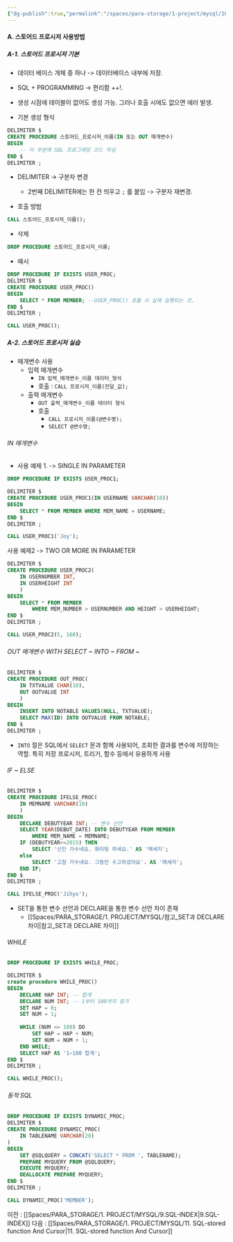 ```yaml
---
{"dg-publish":true,"permalink":"/spaces/para-storage/1-project/mysql/10-sql-stored-procedure/"}
---
```


#### A. 스토어드 프로시저 사용방법
##### A-1. 스토어드 프로시저 기본

- 데이터 베이스 개체 중 하나 -> 데이터베이스 내부에 저장.
- SQL + PROGRAMMING -> 편리함 ++!.
- 생성 시점에 테이블이 없어도 생성 가능. 그러나 호출 시에도 없으면 에러 발생.

- 기본 생성 형식
```SQL
DELIMITER $
CREATE PROCEDURE 스토어드_프로시저_이름(IN 또는 OUT 매개변수)
BEGIN
	-- 이 부분에 SQL 프로그래밍 코드 작성
END $
DELIMITER ;
```
- DELIMITER -> 구분자 변경
	- 2번째 DELIMITER에는 한 칸 띄우고 `;` 를 붙임 -> 구분자 재변경.

- 호출 방법
```SQL
CALL 스토어드_프로시저_이름();
```

- 삭제
```SQL
DROP PROCEDURE 스토어드_프로시저_이름;
```

- 예시
```SQL
DROP PROCEDURE IF EXISTS USER_PROC;
DELIMITER $
CREATE PROCEDURE USER_PROC()
BEGIN
	SELECT * FROM MEMBER; --USER_PROC() 호출 시 실제 실행되는 것.
END $
DELIMITER ;

CALL USER_PROC();
```


##### A-2. 스토어드 프로시저 실습
- 매개변수 사용
	- 입력 매개변수
		- `IN 입력_매개변수_이름 데이터_형식`
		- 호출 : `CALL 프로시저_이름(전달_값);`
	- 출력 매개변수
		- `OUT 출력_매개변수_이름 데이터 형식`
		- 호출
			- `CALL 프로시저_이름(@변수명);`
			- `SELECT @변수명;`

###### IN 매개변수
- 사용 예제 1. -> SINGLE IN PARAMETER
```SQL
DROP PROCEDURE IF EXISTS USER_PROC1;

DELIMITER $
CREATE PROCEDURE USER_PROC1(IN USERNAME VARCHAR(10))
BEGIN
	SELECT * FROM MEMBER WHERE MEM_NAME = USERNAME;
END $
DELIMITER ;

CALL USER_PROC1('Joy');
```

 사용 예제2 -> TWO OR MORE IN PARAMETER
```SQL
DELIMITER $
CREATE PROCEDURE USER_PROC2(
	IN USERNUMBER INT,
    IN USERHEIGHT INT
    )
BEGIN
	SELECT * FROM MEMBER
		WHERE MEM_NUMBER > USERNUMBER AND HEIGHT > USERHEIGHT;
END $
DELIMITER ;

CALL USER_PROC2(5, 160);
```

###### OUT 매개변수 WITH SELECT ~ INTO ~ FROM ~
```SQL
DELIMITER $
CREATE PROCEDURE OUT_PROC(
	IN TXTVALUE CHAR(10),
    OUT OUTVALUE INT
    )
BEGIN
	INSERT INTO NOTABLE VALUES(NULL, TXTVALUE);
    SELECT MAX(ID) INTO OUTVALUE FROM NOTABLE;
END $
DELIMITER ;
```
- `INTO` 절은 SQL에서 `SELECT` 문과 함께 사용되어, 조회한 결과를 변수에 저장하는 역할. 특히 저장 프로시저, 트리거, 함수 등에서 유용하게 사용

###### IF ~ ELSE
```SQL
DELIMITER $
CREATE PROCEDURE IFELSE_PROC(
	IN MEMNAME VARCHAR(10)
    )
BEGIN
	DECLARE DEBUTYEAR INT; -- 변수 선언
    SELECT YEAR(DEBUT_DATE) INTO DEBUTYEAR FROM MEMBER
		WHERE MEM_NAME = MEMNAME;
	IF (DEBUTYEAR>=2015) THEN
		SELECT '신인 가수네요. 화이팅 하세요.' AS '메세지';
	else
		SELECT '고참 가수네요. 그동안 수고하셨어요'. AS '메세지';
	END IF;
END $
DELIMITER ;

CALL IFELSE_PROC('Jihyo');
```
- SET을 통한 변수 선언과 DECLARE을 통한 변수 선언 차이 존재 
	- [[Spaces/PARA_STORAGE/1. PROJECT/MYSQL/참고_SET과 DECLARE 차이\|참고_SET과 DECLARE 차이]]
###### WHILE
```SQL
DROP PROCEDURE IF EXISTS WHILE_PROC;

DELIMITER $
create procedure WHILE_PROC()
BEGIN
	DECLARE HAP INT; -- 합계
    DECLARE NUM INT; -- 1부터 100까지 증가
    SET HAP = 0;
    SET NUM = 1;
    
    WHILE (NUM <= 100) DO
		SET HAP = HAP + NUM;
        SET NUM = NUM + 1;
	END WHILE;
    SELECT HAP AS '1~100 합계';
END $
DELIMITER ;

CALL WHILE_PROC();
```
###### 동적 SQL
```SQL
DROP PROCEDURE IF EXISTS DYNAMIC_PROC;
DELIMITER $
CREATE PROCEDURE DYNAMIC_PROC(
	IN TABLENAME VARCHAR(20)
)
BEGIN
	SET @SQLQUERY = CONCAT('SELECT * FROM ', TABLENAME);
    PREPARE MYQUERY FROM @SQLQUERY;
    EXECUTE MYQUERY;
    DEALLOCATE PREPARE MYQUERY;
END $
DELIMITER ;

CALL DYNAMIC_PROC('MEMBER');
```

이전 : [[Spaces/PARA_STORAGE/1. PROJECT/MYSQL/9.SQL-INDEX\|9.SQL-INDEX]]
다음 : [[Spaces/PARA_STORAGE/1. PROJECT/MYSQL/11. SQL-stored function And Cursor\|11. SQL-stored function And Cursor]]